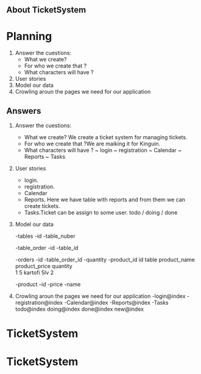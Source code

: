 ## About TicketSystem
	
# Planning
1.	Answer the cuestions: 
	-	What we create? 
	-	For who we create that ?
	-	What characters will have ?
2.	User stories 
3.	Model our data
4.	Crowling aroun the pages we need for our application

## Answers
1.	Answer the cuestions: 
	-	What we create? We create a ticket system for managing tickets. 
	-	For who we create that ?We are maiking it for Kinguin. 
	-	What characters will have ?
		~	login 
		~	registration 
		~	Calendar 
		~	Reports
		~	Tasks
2.	User stories 
	-	login.
	-	registration. 
	-	Calendar 
	-	Reports. Here we have table with reports and from them we can create tickets.
	-	Tasks.Ticket can be assign to some user.
			todo / doing / done
3.	Model our data

	-tables
		-id
		-table_nuber

	-table_order
		-id
		-table_id

	-orders
		-id
		-table_order_id
		-quantity
		-product_id	
		id table  product_name product_price quantity  
		1   5       kartofi      5lv           2
		
	-product
		-id
		-price
		-name
	

4.  Crowling aroun the pages we need for our application
	-login@index
	-registration@index
	-Calendar@index
	-Reports@index
	-Tasks
		todo@index
		doing@index
		done@index
		new@index

# TicketSystem
# TicketSystem
